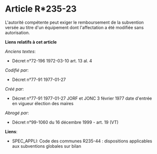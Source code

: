 # Article R*235-23

L'autorité compétente peut exiger le remboursement de la subvention versée au titre d'un équipement dont l'affectation a été
modifiée sans autorisation.

**Liens relatifs à cet article**

_Anciens textes_:

  - Décret n°72-196 1972-03-10 art. 13 al. 4

_Codifié par_:

  - Décret n°77-91 1977-01-27

_Créé par_:

  - Décret n°77-91 1977-01-27 JORF et JONC 3 février 1977 date d'entrée en vigueur élection des maires

_Abrogé par_:

  - Décret n°99-1060 du 16 décembre 1999 - art. 19 (VT)

**Liens**:

  - SPEC_APPLI: Code des communes R235-44 : dispositions applicables aux subventions globales sur bilan
